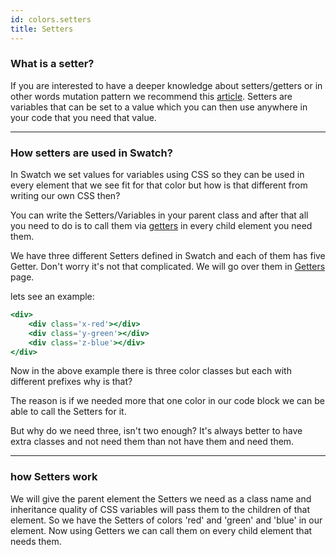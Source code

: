 ```yaml
---
id: colors.setters
title: Setters
---
```


### What is a setter?

If you are interested to have a deeper knowledge about setters/getters or in other words mutation pattern we recommend this [article](https://en.wikipedia.org/wiki/Mutator_method). Setters are variables that can be set to a value which you can then use anywhere in your code that you need that value. 
 
---

### How setters are used in Swatch?

In Swatch we set values for variables using CSS so they can be used in every element that we see fit for that color but how is that different from writing our own CSS then?

You can write the Setters/Variables in your parent class and after that all you need to do is to call them via [getters](./colors.getters) in every child element you need them.

We have three different Setters defined in Swatch and each of them has five Getter. Don't worry it's not that complicated. We will go over them in [Getters](colors.getters) page.

lets see an example:

```jsx live
<div>
	<div class='x-red'></div>
	<div class='y-green'></div>
	<div class='z-blue'></div>
</div>
``` 

Now in the above example there is three color classes but each with different prefixes why is that? 

The reason is if we needed more that one color in our code block we can be able to call the Setters for it. 

But why do we need three, isn't two enough? It's always better to have extra classes and not need them than not have them and need them. 

---

### how Setters work

We will give the parent element the Setters we need as a class name and inheritance quality of CSS variables will pass them to the children of that element. So we have the Setters of colors 'red' and 'green' and 'blue' in our element. Now using Getters we can call them on every child element that needs them.
